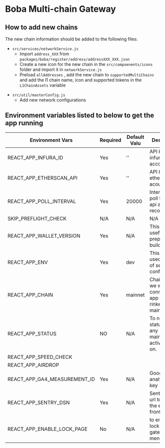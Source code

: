 # Boba Multi-chain Gateway

## How to add new chains

The new chain information should be added to the following files:

- `src/services/networkService.js`
  - Import `address_XXX` from `packages/boba/register/address/addressXXX_XXX.json`
  - Create a new icon for the new chain in the `src/compoenents/icons` folder and import it in `networkService.js`
  - Preload `allAddresses` , add the new chain to `supportedMultiChains` and add the l1 chain name, icon and supported tokens in the `L1ChainAssets` variable

* `src/util/masterConfig.js`
  * Add new network configurations


## Environment variables listed to below to get the app running

| Environment Vars             | Required | Default Valu | Description                                                     |
| ---------------------------- | -------- | ------------ | --------------------------------------------------------------- |
| REACT_APP_INFURA_ID          | Yes      | ''           | API key for infura account                                      |
| REACT_APP_ETHERSCAN_API      | Yes      | ''           | API key for etherscan acount.                                   |
| REACT_APP_POLL_INTERVAL      | Yes      | 20000        | Interval to poll the fetch api about the records                |
| SKIP_PREFLIGHT_CHECK         | N/A      | N/A          | N/A                                                             |
| REACT_APP_WALLET_VERSION     | Yes      | N/A          | This will be useful while prepare the build.                    |
| REACT_APP_ENV                | Yes      | dev          | This will be used in case of sentry configuration.              |
| REACT_APP_CHAIN              | Yes      | mainnet      | Chain where we want to connect the app to like rinkeby, mainnet |
| REACT_APP_STATUS             | NO       | N/A          | To notify the status about any maintainance activity going on.  |
| REACT_APP_SPEED_CHECK        |          |              |                                                                 |
| REACT_APP_AIRDROP            |          |              |                                                                 |
| REACT_APP_GA4_MEASUREMENT_ID | Yes      | N/A          | Google analytics api key                                        |
| REACT_APP_SENTRY_DSN         | Yes      | N/A          | Sentry DSN url to catch the error on frontend                   |
| REACT_APP_ENABLE_LOCK_PAGE   | No       | N/A          | to enable the lock page on gateway menu                         |
